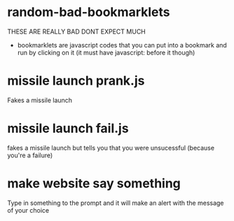 # random-bad-bookmarklets

THESE ARE REALLY BAD DONT EXPECT MUCH
- bookmarklets are javascript codes that you can put into a bookmark and run by clicking on it (it must have javascript: before it though)

# missile launch prank.js
Fakes a missile launch

# missile launch fail.js
fakes a missile launch but tells you that you were unsucessful (because you're a failure)

# make website say something
Type in something to the prompt and it will make an alert with the message of your choice
